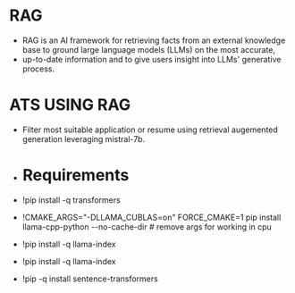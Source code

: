 # RAG
- RAG is an AI framework for retrieving facts from an external knowledge base to ground large language models (LLMs) on the most accurate,
- up-to-date information and to give users insight into LLMs' generative process.

# ATS USING RAG
- Filter most suitable application or resume using retrieval augemented generation leveraging mistral-7b.

- # Requirements
- !pip install -q transformers
- !CMAKE_ARGS="-DLLAMA_CUBLAS=on" FORCE_CMAKE=1 pip install  llama-cpp-python --no-cache-dir # remove args for working in cpu
- !pip install -q llama-index
- !pip install -q llama-index
- !pip -q install sentence-transformers

